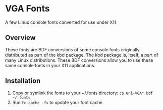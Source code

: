 # VGA Fonts

A few Linux console fonts converted for use under X11

## Overview

These fonts are BDF conversions of some console fonts originally
distributed as part of the kbd package.  The kbd package is, itself, a
part of many Linux distributions.  These BDF conversions allow you to
use these same console fonts in your X11 applications.

## Installation

1. Copy or symlink the fonts to your ~/.fonts directory:
   `cp Uni-VGA*.bdf ~/.fonts`
2. Run `fc-cache -fv` to update your font cache.

